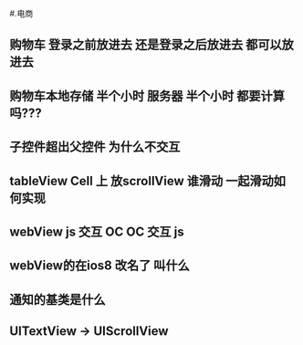 #.电商
## 购物车 登录之前放进去 还是登录之后放进去  都可以放进去 

## 购物车本地存储 半个小时  服务器 半个小时 都要计算吗???


## 子控件超出父控件 为什么不交互

## tableView Cell 上 放scrollView  谁滑动 一起滑动如何实现

## webView js 交互 OC   OC 交互 js

## webView的在ios8 改名了 叫什么

## 通知的基类是什么

## UITextView -> UIScrollView